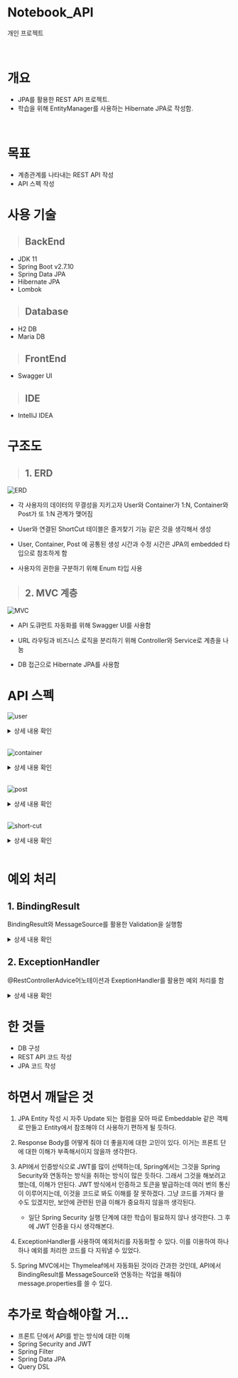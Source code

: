 # **Notebook_API**
개인 프로젝트  

<br>

# 개요
- JPA를 활용한 REST API 프로젝트.
- 학습을 위해 EntityManager를 사용하는 Hibernate JPA로 작성함.

<br>

# 목표
- 계층관계를 나타내는 REST API 작성
- API 스펙 작성

# 사용 기술
> ## BackEnd
- JDK 11
- Spring Boot v2.7.10
- Spring Data JPA
- Hibernate JPA
- Lombok

> ## Database
- H2 DB
- Maria DB

> ## FrontEnd
- Swagger UI

> ## IDE
- IntelliJ IDEA

# 구조도
> ## 1. ERD
![ERD](images/Notebook_ERD.png)

- 각 사용자의 데이터의 무결성을 지키고자 User와 Container가 1:N, Container와 Post가 또 1:N 관계가 맺어짐  

- User와 연결된 ShortCut 테이블은 즐겨찾기 기능 같은 것을 생각해서 생성  

- User, Container, Post 에 공통된 생성 시간과 수정 시간은 JPA의 embedded 타입으로 참조하게 함

- 사용자의 권한을 구분하기 위해 Enum 타입 사용

> ## 2. MVC 계층
![MVC](images/MVC3.png)

- API 도큐먼트 자동화를 위해 Swagger UI를 사용함

- URL 라우팅과 비즈니스 로직을 분리하기 위해 Controller와 Service로 계층을 나눔

- DB 접근으로 Hibernate JPA를 사용함

# API 스펙
![user](images/spec/user.png)

<details>
<summary>상세 내용 확인</summary>
<div markdown="1">
- User

### 1.  POST /user 
- 유저 등록  
  - 해당 유저를 데이터베이스에 등록한다.

<br>

- RequestBody
```json
{
  "username": "faraway",
  "password": "asdf"
}
```
- Parameter
  - username : 유저 이름
  - password : 비밀번호

<br>

- ResponseBody
  - 성공한다면 다음 리스폰스 바디가 반환된다.
```json
{
  "object": {
    "isRegister": true
  }
}
```
- Parameter
  - isRegister : 성공하였다면 true를 반환한다.

<br>

### 2. GET /user/{username}
- 유저 선택
  - 해당 유저의 정보를 불러온다.
<br>

- PathVariable
  - {username} : 데이터베이스에 등록된 유저 이름

- ResponseBody

```json
{
  "object": {
    "timeInform": {
      "createdTime": 1682658673777,
      "updatedTime": 1682658673777
    },
    "userRole": "NORMAL",
    "container": [
      {
        "containerId": 1,
        "timeInform": {
          "createdTime": 1682658673837,
          "updatedTime": 1682658673837
        },
        "title": "새 컨테이너",
        "posts": [
          {
            "postId": 1,
            "timeInform": {
              "createdTime": 1682658673864,
              "updatedTime": 1682658673864
            },
            "title": "새 포스트 입니다.",
            "content": "포스트 내용입니다."
          },
          {
            "postId": 2,
            "timeInform": {
              "createdTime": 1682658673870,
              "updatedTime": 1682658673870
            },
            "title": "새 포스트 입니다.2",
            "content": "포스트 내용입니다.2"
          }
        ]
      },
      {
        "containerId": 2,
        "timeInform": {
          "createdTime": 1682658673845,
          "updatedTime": 1682658673845
        },
        "title": "다른 컨테이너",
        "posts": [
          {
            "postId": 3,
            "timeInform": {
              "createdTime": 1682658673875,
              "updatedTime": 1682658673875
            },
            "title": "새 포스트 입니다.3",
            "content": "포스트 내용입니다.3"
          }
        ]
      }
    ],
    "username": "faraway"
  }
}
```
- Parameter
  - timeInform : 객체의 시간관련 정보를 나타낸다
    - createdTime : 생성 시간
    - updatedTime : 수정 시간
  - userRole : 유저 권한
  - container : 유저에게 속한 컨테이너 목록
    - containerId : 컨테이너 인덱스
    - title : 컨테이너 이름
    - posts : 컨테이너에 속한 포스트 목록
      - postId : 포스트 인덱스
      - title : 포스트 제목
      - content : 포스트 내용
  - username : 유저 이름

<br>

### 3. DELETE /user/{username}
- 유저 삭제
  - 해당 유저를 데이터베이스에서 삭제한다.

- PathVariable
  - {username} : 삭제할 유저 이름

- ResponseBody
```json
{
  "object": {
    "isDeleted": true
  }
}
```
- isDeleted : 삭제에 성공한다면 true를 반환한다.


</details>
<br>

![container](images/spec/container.png)

<details>
<summary>상세 내용 확인</summary>
<div markdown="1">

<br>

### 1. POST /user/{username}/container
- 컨테이너 등록
  - 컨테이너를 데이터베이스에 등록한다.

- PathVariable
  - {username} : 유저 이름

- RequestBody
```json
{
  "containerTitle": "아무거나"
}
```
- Parameter
  - containerTitle : 등록할 컨테이너 이름

- ResponseBody

```json
{
  "object": {
    "isCreated": true
  }
}
```
- Parameter
  - isCreated : 등록되었다면 true를 반환한다.

<br>

### 2. GET /user/{username}/container/{containerTitle}
- 컨테이너 조회
  - 해당 컨테이너를 조회한다.

- PathVariable
  - {username} : 유저 이름
  - {containerTitle} : 등록된 컨테이너 이름

- ResponseBody

```json
{
  "object": {
    "containerId": 1,
    "timeInform": {
      "createdTime": 1682660344788,
      "updatedTime": 1682660568303
    },
    "title": "또 다른 컨테이너",
    "posts": [
      {
        "postId": 1,
        "timeInform": {
          "createdTime": 1682660344819,
          "updatedTime": 1682660344819
        },
        "title": "새 포스트 입니다.",
        "content": "포스트 내용입니다."
      },
      {
        "postId": 2,
        "timeInform": {
          "createdTime": 1682660344825,
          "updatedTime": 1682660344825
        },
        "title": "새 포스트 입니다.2",
        "content": "포스트 내용입니다.2"
      }
    ]
  }
}
```
- Parameter
  - containerId : 컨테이너 인덱스
  - timeInform : 시간 정보
    - createdTime : 생성 시간
    - updatedTime : 수정 시간
  - title : 컨테이너 제목
  - posts : 컨테이너에 속한 포스트 목록
    - postId : 포스트 인덱스
    - title : 포스트 제목
    - content : 포스트 내용

<br>

### 3. PUT /user/{username}/container/{containerTitle}

- 컨테이너 수정
  - 해당 컨테이너를 수정한다.

- PathVariable
  - {username} : 유저 이름
  - {containerTitle} : 등록된 컨테이너 이름

- RequestBody
```json
{
  "containerTitle": "또 다른 컨테이너"
}
```
- Parameter
  - containerTitle : 수정 후 컨테이너 이름

- ResponseBody

```json
{
  "object": {
    "isUpdated": true
  }
}
```
- Parameter
  - isUpdated : 수정이 성공하였으면 true를 반환한다.

### 4. DELETE /user/{username}/container/{containerTitle}

- 컨테이너 삭제
  - 해당 컨테이너를 삭제한다.

- PathVariable
  - {username} : 유저 이름
  - {containerTitle} : 등록된 컨테이너 이름

- ResponseBody

```json
{
  "object": {
    "isDeleted": true
  }
}
```
- Parameter
  - isDeleted : 삭제가 성공하였으면 true를 반환한다.

### 5. GET /user​/{username}​/container-list

- 모든 컨테이너 조회
  - 해당 유저의 모든 컨테이너 목록을 조회한다.

- PathVariable
  - {username} : 유저 이름

- ResponseBody

```json
{
  "object": [
    {
      "containerId": 1,
      "timeInform": {
        "createdTime": 1682661241329,
        "updatedTime": 1682661241329
      },
      "title": "새 컨테이너",
      "posts": [
        {
          "postId": 1,
          "timeInform": {
            "createdTime": 1682661241355,
            "updatedTime": 1682661241355
          },
          "title": "새 포스트 입니다.",
          "content": "포스트 내용입니다."
        },
        {
          "postId": 2,
          "timeInform": {
            "createdTime": 1682661241361,
            "updatedTime": 1682661241361
          },
          "title": "새 포스트 입니다.2",
          "content": "포스트 내용입니다.2"
        }
      ]
    },
    {
      "containerId": 2,
      "timeInform": {
        "createdTime": 1682661241337,
        "updatedTime": 1682661241337
      },
      "title": "다른 컨테이너",
      "posts": [
        {
          "postId": 3,
          "timeInform": {
            "createdTime": 1682661241367,
            "updatedTime": 1682661241367
          },
          "title": "새 포스트 입니다.3",
          "content": "포스트 내용입니다.3"
        }
      ]
    }
  ]
}
```
- Parameter
  - containerId : 컨테이너 인덱스
  - timeInform : 시간 정보
    - createdTime : 생성 시간
    - updatedTime : 수정 시간
  - title : 컨테이너 제목
  - posts : 컨테이너에 속한 포스트 목록
    - postId : 포스트 인덱스
    - title : 포스트 제목
    - content : 포스트 내용

### 6. GET /user​/{username}​/container-list/{startPos}/{length}

- 컨테이너 조회(페이징)
  - 해당 유저의 컨테이너 목록 중 특정 범위를 조회한다.

- PathVariable
  - {username} : 유저 이름
  - {startPos} : 시작 인덱스
  - {length} : 시작 인덱스부터 컨테이너를 가져올 개수


- ResponseBody

```json
{
  "object": [
    {
      "containerId": 1,
      "timeInform": {
        "createdTime": 1682661241329,
        "updatedTime": 1682661241329
      },
      "title": "새 컨테이너",
      "posts": [
        {
          "postId": 1,
          "timeInform": {
            "createdTime": 1682661241355,
            "updatedTime": 1682661241355
          },
          "title": "새 포스트 입니다.",
          "content": "포스트 내용입니다."
        },
        {
          "postId": 2,
          "timeInform": {
            "createdTime": 1682661241361,
            "updatedTime": 1682661241361
          },
          "title": "새 포스트 입니다.2",
          "content": "포스트 내용입니다.2"
        }
      ]
    }
  ]
}
```
- Parameter
  - containerId : 컨테이너 인덱스
  - timeInform : 시간 정보
    - createdTime : 생성 시간
    - updatedTime : 수정 시간
  - title : 컨테이너 제목
  - posts : 컨테이너에 속한 포스트 목록
    - postId : 포스트 인덱스
    - title : 포스트 제목
    - content : 포스트 내용

### 7. GET /user​/{username}​/container-list/{containerKeyword}
- 컨테이너 수정
  - 해당 컨테이너를 수정한다.

- PathVariable
  - {username} : 유저 이름
  - {containerKeyword} : 검색할 컨테이너 제목 키워드

- ResponseBody

```json
{
  "object": [
    {
      "containerId": 2,
      "timeInform": {
        "createdTime": 1682661241337,
        "updatedTime": 1682661241337
      },
      "title": "다른 컨테이너",
      "posts": [
        {
          "postId": 3,
          "timeInform": {
            "createdTime": 1682661241367,
            "updatedTime": 1682661241367
          },
          "title": "새 포스트 입니다.3",
          "content": "포스트 내용입니다.3"
        }
      ]
    }
  ]
}
```
- Parameter
  - containerId : 컨테이너 인덱스
  - timeInform : 시간 정보
    - createdTime : 생성 시간
    - updatedTime : 수정 시간
  - title : 컨테이너 제목
  - posts : 컨테이너에 속한 포스트 목록
    - postId : 포스트 인덱스
    - title : 포스트 제목
    - content : 포스트 내용


### 8. GET /user​/{username}​/container-list/{containerKeyword}/{startPos}/{length}

- 컨테이너 검색 (paging)
  - 해당 유저의 컨테이너에서 제목에 키워드가 들어간 컨테이너 중 특정 범위를 조회한다.

- PathVariable
  - {username} : 유저 이름
  - {startPos} : 시작 인덱스
  - {containerKeyword} : 검색할 컨테이너 제목 키워드
  - {length} : 시작 인덱스부터 컨테이너를 가져올 개수

- ResponseBody

```json
{
  "object": [
    {
      "containerId": 2,
      "timeInform": {
        "createdTime": 1682661241337,
        "updatedTime": 1682661241337
      },
      "title": "다른 컨테이너",
      "posts": [
        {
          "postId": 3,
          "timeInform": {
            "createdTime": 1682661241367,
            "updatedTime": 1682661241367
          },
          "title": "새 포스트 입니다.3",
          "content": "포스트 내용입니다.3"
        }
      ]
    }
  ]
}
```
- Parameter
  - containerId : 컨테이너 인덱스
  - timeInform : 시간 정보
    - createdTime : 생성 시간
    - updatedTime : 수정 시간
  - title : 컨테이너 제목
  - posts : 컨테이너에 속한 포스트 목록
    - postId : 포스트 인덱스
    - title : 포스트 제목
    - content : 포스트 내용


</details>
<br>

![post](images/spec/post.png)

<details>
<summary>상세 내용 확인</summary>
<div markdown="1">
- User

### 1. POST ​/user​/{username}​/container​/{containerTitle}​/post
- 포스트 등록
  - 포스트를 등록한다.

- PathVariable
  - {username} : 유저 이름
  - {containerTitle} : 등록된 컨테이너 이름

- RequestBody
```json
{
  "postTitle": "새 포스트",
  "postContent": "새 내용"
}
```
- Parameter
  - postTitle : 등록할 포스트 이름
  - postContent : 등록할 포스트 내용

- ResponseBody

```json
	
Response body
Download
{
  "object": {
    "isInserted": true
  }
}
```
- Parameter
  - isInserted : 등록이 성공하였으면 true를 반환한다.

<br>

### 2. GET ​/user​/{username}​/container​/{containerTitle}​/post​/{postTitle}
- 포스트 조회
  - 해당 포스트를 조회한다.

- PathVariable
  - {username} : 유저 이름
  - {containerTitle} : 등록된 컨테이너 이름
  - {postTitle} : 등록된 포스트 이름

- ResponseBody

```json
{
  "object": {
    "postId": 5,
    "timeInform": {
      "createdTime": 1682662770404,
      "updatedTime": 1682662770404
    },
    "title": "새 포스트",
    "content": "새 내용"
  }
}
```
- Parameter
  - postId : 포스트 인덱스
  - timeInform : 시간 정보
    - createdTime : 생성 시간
    - updatedTime : 수정 시간
  - title : 포스트 제목
  - content : 포스트 내용

### 3. PUT ​/user​/{username}​/container​/{containerTitle}​/post​/{postTitle}

- 포스트 수정
  - 해당 포스트를 수정한다.

- PathVariable
  - {username} : 유저 이름
  - {containerTitle} : 등록된 컨테이너 이름
  - {postTitle} : 등록된 포스트 이름

- RequestBody
```json
{
  "postTitle": "수정 포스트",
  "postContent": "수정된 내용"
}
```
- Parameter
  - postTitle : 수정 후 포스트 이름
  - postTitle : 수정 후 포스트 내용

- ResponseBody

```json
{
  "object": {
    "isUpdated": true
  }
}
```
- Parameter
  - isUpdated : 수정이 성공하였으면 true를 반환한다.

### 4. DELETE ​/user​/{username}​/container​/{containerTitle}​/post​/{postTitle}

- 포스트 삭제
  - 해당 포스트를 수정한다.

- PathVariable
  - {username} : 유저 이름
  - {containerTitle} : 등록된 컨테이너 이름
  - {postTitle} : 등록된 포스트 이름


- ResponseBody

```json
{
  "object": {
    "isDeleted": true
  }
}
```
- Parameter
  - isDeleted : 삭제에 성공하였으면 true를 반환한다.


### 5. GET /user/{username}/container/{containerTitle}/post-list
- 모든 포스트 조회
  - 해당 컨테이너의 모든 포스트 목록을 조회한다.

- PathVariable
  - {username} : 유저 이름
  - {containerTitle} : 컨테이너 이름


- ResponseBody

```json
{
  "object": [
    {
      "postId": 1,
      "timeInform": {
        "createdTime": 1682661241355,
        "updatedTime": 1682661241355
      },
      "title": "새 포스트 입니다.",
      "content": "포스트 내용입니다."
    },
    {
      "postId": 2,
      "timeInform": {
        "createdTime": 1682661241361,
        "updatedTime": 1682661241361
      },
      "title": "새 포스트 입니다.2",
      "content": "포스트 내용입니다.2"
    },
    {
      "postId": 4,
      "timeInform": {
        "createdTime": 1682662480868,
        "updatedTime": 1682662480868
      },
      "title": "새 내용",
      "content": "새 포스트"
    },
    {
      "postId": 5,
      "timeInform": {
        "createdTime": 1682662770404,
        "updatedTime": 1682663142340
      },
      "title": "수정 포스트",
      "content": "수정된 내용"
    }
  ]
}
```

- Parameter
  - postId : 포스트 인덱스
  - timeInform : 시간 정보
    - createdTime : 생성 시간
    - updatedTime : 수정 시간
  - title : 포스트 제목
  - content : 포스트 내용

### 6. GET /user​/{username}​/container​/{containerTitle}​/post-list​/{startPos}​/{length}
- 모든 포스트 조회(페이징)
  - 해당 컨테이너의 포스트 목록 중 특정 범위를 조회한다.

- PathVariable
  - {username} : 유저 이름
  - {containerTitle} : 컨테이너 이름
  - {startPos} : 시작 포스트 인덱스
  - {length} : 시작 포스트 인덱스부터 가져올 포스트 개수


- ResponseBody

```json
{
  "object": [
    {
      "postId": 2,
      "timeInform": {
        "createdTime": 1682661241361,
        "updatedTime": 1682661241361
      },
      "title": "새 포스트 입니다.2",
      "content": "포스트 내용입니다.2"
    },
    {
      "postId": 4,
      "timeInform": {
        "createdTime": 1682662480868,
        "updatedTime": 1682662480868
      },
      "title": "새 내용",
      "content": "새 포스트"
    }
  ]
}
```

- Parameter
  - postId : 포스트 인덱스
  - timeInform : 시간 정보
    - createdTime : 생성 시간
    - updatedTime : 수정 시간
  - title : 포스트 제목
  - content : 포스트 내용

### 7. GET ​/user​/{username}​/container​/{containerTitle}​/post-list​/{postKeyword}

- 포스트 검색
  - 해당 유저의 컨테이너에서 제목에 키워드가 들어간 포스트를 조회한다.

- PathVariable
  - {username} : 유저 이름
  - {containerTitle} : 컨테이너 이름
  - {postKeyword} : 검색할 포스트 이름 키워드


- ResponseBody

```json
{
  "object": [
    {
      "postId": 4,
      "timeInform": {
        "createdTime": 1682662480868,
        "updatedTime": 1682662480868
      },
      "title": "새 내용",
      "content": "새 포스트"
    }
  ]
}
```

- Parameter
  - postId : 포스트 인덱스
  - timeInform : 시간 정보
    - createdTime : 생성 시간
    - updatedTime : 수정 시간
  - title : 포스트 제목
  - content : 포스트 내용

### 8. GET /user​/{username}​/container​/{containerTitle}​/post-list​/{postKeyword}​/{startPos}​/{length}

- 포스트 검색
  - 해당 유저의 컨테이너에서 제목에 키워드가 들어간 포스트를 조회한다.

- PathVariable
  - {username} : 유저 이름
  - {containerTitle} : 컨테이너 이름
  - {postKeyword} : 검색할 포스트 이름 키워드
  - {startPos} : 시작 포스트 인덱스
  - {length} : 시작 포스트 인덱스부터 가져올 포스트 개수


- ResponseBody

```json
{
  "object": [
    {
      "postId": 4,
      "timeInform": {
        "createdTime": 1682662480868,
        "updatedTime": 1682662480868
      },
      "title": "새 내용",
      "content": "새 포스트"
    }
  ]
}
```

- Parameter
  - postId : 포스트 인덱스
  - timeInform : 시간 정보
    - createdTime : 생성 시간
    - updatedTime : 수정 시간
  - title : 포스트 제목
  - content : 포스트 내용

</details>
<br>

![short-cut](images/spec/short-cut.png)

<details>
<summary>상세 내용 확인</summary>
<div markdown="1">
- User

### 1. POST ​/user​/{username}​/container​/{containerTitle}​/post​/{postTitle}​/shortcut
- 즐겨찾기 추가
  - 해당 포스트를 즐겨찾기 목록에서 추가한다.

- PathVariable
  - {username} : 유저 이름
  - {containerTitle} : 컨테이너 이름
  - {postTitle} : 포스트 이름

- ResponseBody

```json
{
  "object": {
    "isInserted": true
  }
}
```
- Parameter
  - isInserted : 추가에 성공하였으면 true를 반환한다.

### 2. GET /user​/{username}​/shortcut-list

- 모든 즐겨찾기 포스트 조회
  - 해당 유저의 모든 즐겨찾기한 포스트 목록을 조회한다.

- PathVariable
  - {username} : 유저 이름

- ResponseBody

```json
{
  "object": [
    {
      "id": 1,
      "post": {
        "postId": 1,
        "timeInform": {
          "createdTime": 1682661241355,
          "updatedTime": 1682661241355
        },
        "title": "새 포스트 입니다.",
        "content": "포스트 내용입니다."
      }
    }
  ]
}
```
- Parameter
  - postId : 포스트 인덱스
  - timeInform : 시간 정보
    - createdTime : 생성 시간
    - updatedTime : 수정 시간
  - title : 포스트 제목
  - content : 포스트 내용

### 3. GET /user/{username}/shortcut-list/{startPos}/{length}
- 모든 즐겨찾기 포스트 조회
  - 해당 유저의 모든 즐겨찾기한 포스트 목록을 조회한다.

- PathVariable
  - {username} : 유저 이름
  - {startPos} : 시작 인덱스
  - {length} : 시작 인덱스부터 가져올 포스트 개수

- ResponseBody

```json
{
  "object": [
    {
      "id": 1,
      "post": {
        "postId": 1,
        "timeInform": {
          "createdTime": 1682661241355,
          "updatedTime": 1682661241355
        },
        "title": "새 포스트 입니다.",
        "content": "포스트 내용입니다."
      }
    }
  ]
}
```
- Parameter
  - postId : 포스트 인덱스
  - timeInform : 시간 정보
    - createdTime : 생성 시간
    - updatedTime : 수정 시간
  - title : 포스트 제목
  - content : 포스트 내용


### 4. DELETE /user/{username}/shortcut
- 즐겨찾기 제거
  - 해당 포스트를 즐겨찾기 목록에서 제거한다.
  - 
- PathVariable
  - {username} : 유저 이름

- RequestBody
```json
{
  "shortCutId": 0
}
```
- Parameter
  - shortCutId : 삭제할 즐겨찾기 인덱스

- ResponseBody

```json
{
  "object": {
    "isDeleted": true
  }
}
```
- Parameter
  - isDeleted : 제거에 성공하였으면 true를 반환한다.

</details>
<br>

# 예외 처리

## 1. BindingResult
BindingResult와 MessageSource를 활용한 Validation을 실행함

<details>
<summary>상세 내용 확인</summary>
<div markdown="1">
작성 중
</details>

## 2. ExceptionHandler
@RestControllerAdvice어노테이션과 ExeptionHandler를 활용한 예외 처리를 함

<details>
<summary>상세 내용 확인</summary>
<div markdown="1">
작성 중
</details>

# 한 것들
- DB 구성
- REST API 코드 작성
- JPA 코드 작성

# 하면서 깨달은 것

1. JPA Entity 작성 시 자주 Update 되는 컬럼을 모아 따로 Embeddable 같은 객체로 만들고 Entity에서 참조해야 더 사용하기 편하게 될 듯하다.

2. Response Body를 어떻게 줘야 더 좋을지에 대한 고민이 있다. 이거는 프론트 단에 대한 이해가 부족해서이지 않을까 생각한다.

3. API에서 인증방식으로 JWT를 많이 선택하는데, Spring에서는 그것을 Spring Security와 연동하는 방식을 취하는 방식이 많은 듯하다. 그래서 그것을 해보려고 했는데, 이해가 안된다. JWT 방식에서 인증하고 토큰을 발급하는데 여러 번의 통신이 이루어지는데, 이것을 코드로 봐도 이해를 잘 못하겠다. 그냥 코드를 가져다 쓸 수도 있겠지만, 보안에 관련된 만큼 이해가 중요하지 않을까 생각된다.
    - 일단 Spring Security 실행 단계에 대한 학습이 필요하지 않나 생각한다. 그 후에 JWT 인증을 다시 생각해본다.

4. ExceptionHandler를 사용하여 예외처리를 자동화할 수 있다. 이를 이용하여 하나하나 예외를 처리한 코드를 다 지워낼 수 있었다.

5. Spring MVC에서는 Thymeleaf에서 자동화된 것이라 간과한 것인데, API에서 BindingResult를 MessageSource와 연동하는 작업을 해줘야 message.properties를 쓸 수 있다.

# 추가로 학습해야할 거...
- 프론트 단에서 API를 받는 방식에 대한 이해
- Spring Security and JWT
- Spring Filter
- Spring Data JPA
- Query DSL
